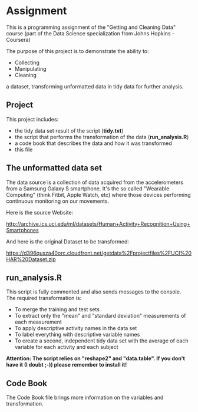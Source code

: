 # Assignment #

This is a programming assignment of the "Getting and Cleaning Data" course
 (part of the Data Science specialization from Johns Hopkins - Coursera)

The purpose of this project is to demonstrate the ability to:

* Collecting
* Manipulating
* Cleaning

a dataset, transforming unformatted data in tidy data for further analysis.

## Project ##

This project includes:

* the tidy data set result of the script (**tidy.txt**)
* the script that performs the transformation of the data (**run_analysis.R**)
* a code book that describes the data and how it was transformed
* this file

## The unformatted data set ##

The data source is a collection of data acquired from the accelerometers from a Samsung Galaxy S smartphone. It's the so called "Wearable Computing" (think Fitbit, Apple Watch, etc) where those devices performing continuous monitoring on our movements.

Here is the source Website:

http://archive.ics.uci.edu/ml/datasets/Human+Activity+Recognition+Using+Smartphones

And here is the original Dataset to be transformed:

https://d396qusza40orc.cloudfront.net/getdata%2Fprojectfiles%2FUCI%20HAR%20Dataset.zip

## run_analysis.R ##

This script is fully commented and also sends messages to the console. The required transformation is:

* To merge the training and test sets
* To extract only the "mean" and "standard deviation" measurements of each measurement
* To apply descriptive activity names in the data set
* To label everything with descriptive variable names
* To create a second, independent tidy data set with the average of each variable for each activity and each subject

**Attention: The script relies on "reshape2" and "data.table". If you don't have it (I doubt ;-)) please remember to install it!**

## Code Book ##

The Code Book file brings more information on the variables and transformation.

